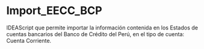 # Import_EECC_BCP
IDEAScript que permite importar la información contenida en los Estados de cuentas bancarios del Banco de Crédito del Perú, en el tipo de cuenta: Cuenta Corriente.
